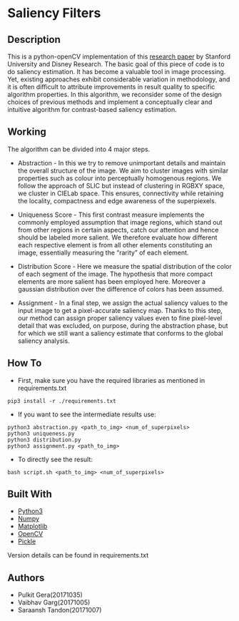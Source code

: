 # Saliency Filters

## Description

This is a python-openCV implementation of this [research paper](./2012-06-01-cvpr.pdf) by Stanford University and Disney Research. The basic goal of this piece of code is to do saliency estimation. It has become a valuable tool in image processing. Yet, existing approaches exhibit considerable variation in methodology, and it is often difficult to attribute improvements in result quality to specific algorithm properties. In this algorithm, we reconsider some of the design choices of previous methods and implement a conceptually clear and intuitive algorithm for contrast-based saliency estimation.

## Working

The algorithm can be divided into 4 major steps.

* Abstraction - In this we try to remove unimportant details and maintain the overall structure of the image. We aim to cluster images with similar properties such as colour into perceptually homogenous regions. We follow the approach of SLIC but instead of clustering in RGBXY space, we cluster in CIELab space. This ensures, connectivity while retaining the locality, compactness and edge awareness of the superpiexels.

* Uniqueness Score - This first contrast measure implements the commonly employed assumption that image regions, which stand out from other regions in certain aspects, catch our attention and hence should be labeled more salient. We therefore evaluate how different each respective element is from all other elements constituting an image, essentially measuring the “rarity” of each element. 

* Distribution Score - Here we measure the spatial distribution of the color of each segment of the image. The hypothesis that more compact elements are more salient has been employed here. Moreover a gaussian distribution over the difference of colors has been assumed.

* Assignment - In a final step, we assign the actual saliency values to the input image to get a pixel-accurate saliency map. Thanks to this step, our method can assign proper saliency values even to fine pixel-level detail that was excluded, on purpose, during the abstraction phase, but for which we still want a saliency estimate that conforms to the global saliency analysis.

## How To

* First, make sure you have the required libraries as mentioned in requirements.txt
```console
pip3 install -r ./requirements.txt
```

* If you want to see the intermediate results use:
```console
python3 abstraction.py <path_to_img> <num_of_superpixels>  
python3 uniqueness.py
python3 distribution.py
python3 assignment.py <path_to_img>
```

* To directly see the result:
```console
bash script.sh <path_to_img> <num_of_superpixels>
```

## Built With

* [Python3](https://docs.python.org/3/)
* [Numpy](https://numpy.org/)
* [Matplotlib](https://matplotlib.org/)
* [OpenCV](https://pypi.org/project/opencv-python/)
* [Pickle](https://docs.python.org/3.5/library/pickle.html)

Version details can be found in requirements.txt

## Authors 

* Pulkit Gera(20171035)
* Vaibhav Garg(20171005)
* Saraansh Tandon(20171007)
